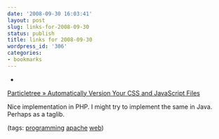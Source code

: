```yaml
---
date: '2008-09-30 16:03:41'
layout: post
slug: links-for-2008-09-30
status: publish
title: links for 2008-09-30
wordpress_id: '306'
categories:
- bookmarks
---
```


  *


[Particletree  » Automatically Version Your CSS and JavaScript Files](http://particletree.com/notebook/automatically-version-your-css-and-javascript-files/)


Nice implementation in PHP.  I might try to implement the same in Java.  Perhaps as a taglib.


(tags: [programming](http://delicious.com/eob/programming) [apache](http://delicious.com/eob/apache) [web](http://delicious.com/eob/web))



